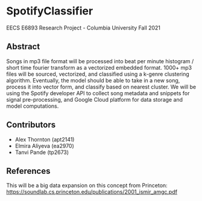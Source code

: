 # SpotifyClassifier
EECS E6893 Research Project - Columbia University Fall 2021

## Abstract
Songs in mp3 file format will be processed into beat per minute histogram / short time fourier transform as a vectorized embedded format. 1000+ mp3 files will be sourced, vectorized, and classified using a k-genre clustering algorithm. Eventually, the model should be able to take in a new song, process it into vector form, and classify based on nearest cluster. We will be using the Spotify developer API to collect song metadata and snippets for signal pre-processing, and Google Cloud platform for data storage and model computations.

## Contributors
* Alex Thornton     (apt2141)	
* Elmira Aliyeva    (ea2970)
* Tanvi Pande       (tp2673)

## References
This will be a big data expansion on this concept from Princeton: https://soundlab.cs.princeton.edu/publications/2001_ismir_amgc.pdf
